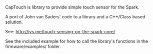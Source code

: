 CapTouch is library to provide simple touch sensor for the Spark.

A port of John van Saders' code to a library and a C++/Class based solution.

See: http://jvs.me/touch-sensing-on-the-spark-core/

See the included example for how to call the library's functions in the firmware/examples/ folder.
